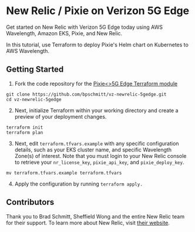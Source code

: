 # New Relic / Pixie on Verizon 5G Edge
Get started on New Relic with Verizon 5G Edge today using AWS Wavelength, Amazon EKS, Pixie, and New Relic.

In this tutorial, use Terraform to deploy Pixie's Helm chart on Kubernetes to AWS Wavelength.

## Getting Started
1. Fork the code repository for the [Pixie<>5G Edge Terraform module](https://github.com/bpschmitt/vz-newrelic-5gedge.git)

```
git clone https://github.com/bpschmitt/vz-newrelic-5gedge.git
cd vz-newrelic-5gedge
```

2. Next, initialize Terraform within your working directory and create a preview of your deployment changes.

```
terraform init
terraform plan
```

3. Next, edit `terraform.tfvars.example` with any specific configuration details, such as your EKS cluster name, and specific Wavelength Zone(s) of interest. Note that you must login to your New Relic console to retrieve your `nr_license_key`, `pixie_api_key`, and `pixie_deploy_key`.

```
mv terraform.tfvars.example terraform.tfvars
```

4. Apply the configuration by running `terraform apply.`


## Contributors
Thank you to Brad Schmitt, Sheffield Wong and the entire New Relic team for their support. To learn more about New Relic, visit [their website](https://www.pixie.io/).
